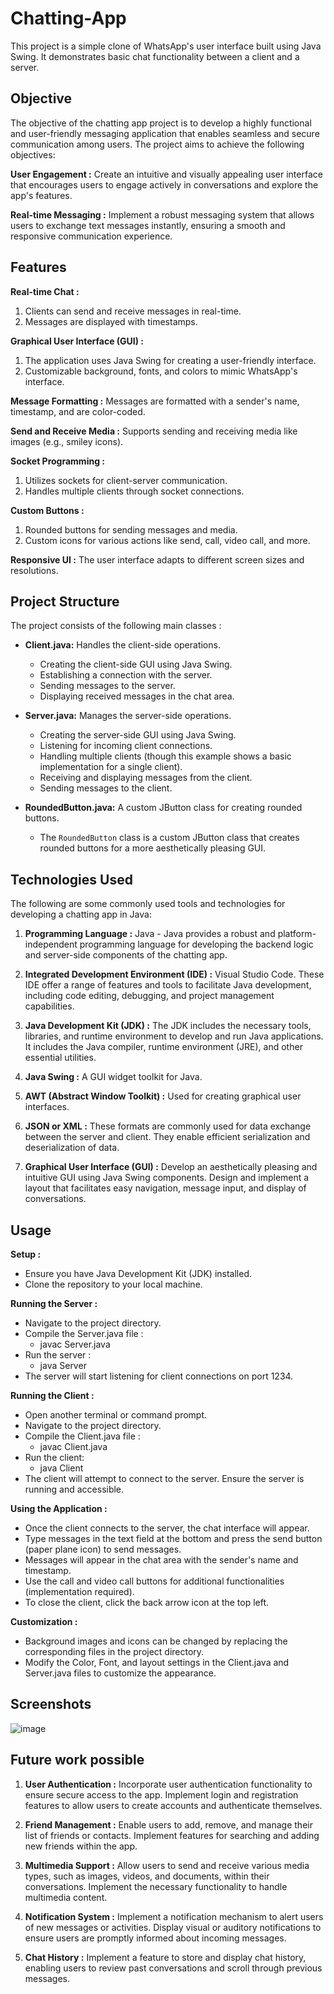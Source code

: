 # Chatting-App

This project is a simple clone of WhatsApp's user interface built using Java Swing. It demonstrates basic chat functionality between a client and a server.

## Objective
The objective of the chatting app project is to develop a highly functional and user-friendly messaging application that enables seamless and secure communication among users. The project aims to achieve the following objectives:

**User Engagement :** Create an intuitive and visually appealing user interface that encourages users to engage actively in conversations and explore the app's features.

**Real-time Messaging :** Implement a robust messaging system that allows users to exchange text messages instantly, ensuring a smooth and responsive communication experience.

## Features
**Real-time Chat :**
  1. Clients can send and receive messages in real-time.
  2. Messages are displayed with timestamps.
     
**Graphical User Interface (GUI) :**
  1. The application uses Java Swing for creating a user-friendly interface.
  2. Customizable background, fonts, and colors to mimic WhatsApp's interface.
     
**Message Formatting :**
  Messages are formatted with a sender's name, timestamp, and are color-coded.
  
**Send and Receive Media :**
  Supports sending and receiving media like images (e.g., smiley icons).

**Socket Programming :**
  1. Utilizes sockets for client-server communication.
  2. Handles multiple clients through socket connections.

**Custom Buttons :**
  1. Rounded buttons for sending messages and media.
  2. Custom icons for various actions like send, call, video call, and more.

**Responsive UI :**
  The user interface adapts to different screen sizes and resolutions.

## Project Structure
The project consists of the following main classes :
- **Client.java:** Handles the client-side operations.
  - Creating the client-side GUI using Java Swing.
  - Establishing a connection with the server.
  - Sending messages to the server.
  - Displaying received messages in the chat area.
   
- **Server.java:** Manages the server-side operations.
  - Creating the server-side GUI using Java Swing.
  - Listening for incoming client connections.
  - Handling multiple clients (though this example shows a basic implementation for a single client).
  - Receiving and displaying messages from the client.
  - Sending messages to the client.
   
- **RoundedButton.java:** A custom JButton class for creating rounded buttons.
    - The `RoundedButton` class is a custom JButton class that creates rounded buttons for a more aesthetically pleasing GUI.
  
## Technologies Used
The following are some commonly used tools and technologies for developing a chatting app in Java:

1. **Programming Language :**  Java - Java provides a robust and platform-independent programming language for developing the backend logic and server-side components of the chatting app.

2. **Integrated Development Environment (IDE) :**  Visual Studio Code. These IDE offer a range of features and tools to facilitate Java development, including code editing, debugging, and project management capabilities.

3. **Java Development Kit (JDK) :**  The JDK includes the necessary tools, libraries, and runtime environment to develop and run Java applications. It includes the Java compiler, runtime environment (JRE), and other essential utilities.
4. **Java Swing :** A GUI widget toolkit for Java.

5. **AWT (Abstract Window Toolkit) :** Used for creating graphical user interfaces.

6. **JSON or XML :**  These formats are commonly used for data exchange between the server and client. They enable efficient serialization and deserialization of data.

7. **Graphical User Interface (GUI) :**  Develop an aesthetically pleasing and intuitive GUI using Java Swing components. Design and implement a layout that facilitates easy navigation, message input, and display of conversations.

## Usage
**Setup :**
  - Ensure you have Java Development Kit (JDK) installed.
  - Clone the repository to your local machine.

**Running the Server :**
  - Navigate to the project directory.
  - Compile the Server.java file : 
    - javac Server.java
  - Run the server :
    - java Server
  - The server will start listening for client connections on port 1234.
    
**Running the Client :**
  - Open another terminal or command prompt.
  - Navigate to the project directory.
  - Compile the Client.java file :
    - javac Client.java
  - Run the client:
    - java Client
  - The client will attempt to connect to the server. Ensure the server is running and accessible.

**Using the Application :**
  - Once the client connects to the server, the chat interface will appear.
  - Type messages in the text field at the bottom and press the send button (paper plane icon) to send messages.
  - Messages will appear in the chat area with the sender's name and timestamp.
  - Use the call and video call buttons for additional functionalities (implementation required).
  - To close the client, click the back arrow icon at the top left.

**Customization :**
  - Background images and icons can be changed by replacing the corresponding files in the project directory.
  - Modify the Color, Font, and layout settings in the Client.java and Server.java files to customize the appearance.

## Screenshots
![image](https://github.com/user-attachments/assets/ab8817af-fbd2-4157-93d3-552dc4752b12)

## Future work possible

1. **User Authentication :** Incorporate user authentication functionality to ensure secure access to the app. Implement login and registration features to allow users to create accounts and authenticate themselves.

2. **Friend Management :** Enable users to add, remove, and manage their list of friends or contacts. Implement features for searching and adding new friends within the app.

3. **Multimedia Support :** Allow users to send and receive various media types, such as images, videos, and documents, within their conversations. Implement the necessary functionality to handle multimedia content.

4. **Notification System :** Implement a notification mechanism to alert users of new messages or activities. Display visual or auditory notifications to ensure users are promptly informed about incoming messages.

5. **Chat History :** Implement a feature to store and display chat history, enabling users to review past conversations and scroll through previous messages.
